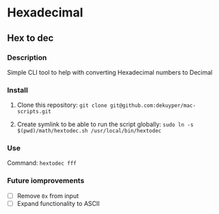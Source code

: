 
# Hexadecimal

## Hex to dec

### Description

Simple CLI tool to help with converting Hexadecimal numbers to Decimal

### Install

1. Clone this repository: `git clone git@github.com:dekuyper/mac-scripts.git`

2. Create symlink to be able to run the script globally: `sudo ln -s $(pwd)/math/hextodec.sh /usr/local/bin/hextodec`

### Use

Command: `hextodec fff`

### Future iomprovements

- [ ] Remove `0x` from input
- [ ] Expand functionality to ASCII
